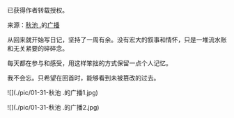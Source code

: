 已获得作者转载授权。 

来源：[秋池 .](https://www.douban.com/people/62998137/status/2772553286/)的[广播]()

从回来就开始写日记，坚持了一周有余。没有宏大的叙事和情怀，只是一堆流水账和无关紧要的碎碎念。   

每天都在参与和感受，用这样笨拙的方式保留一点个人记忆。   

我不会忘。只希望在回首时，能够看到未被篡改的过去。  

![](./pic/01-31-秋池 .的广播1.jpg)

![](./pic/01-31-秋池 .的广播2.jpg)